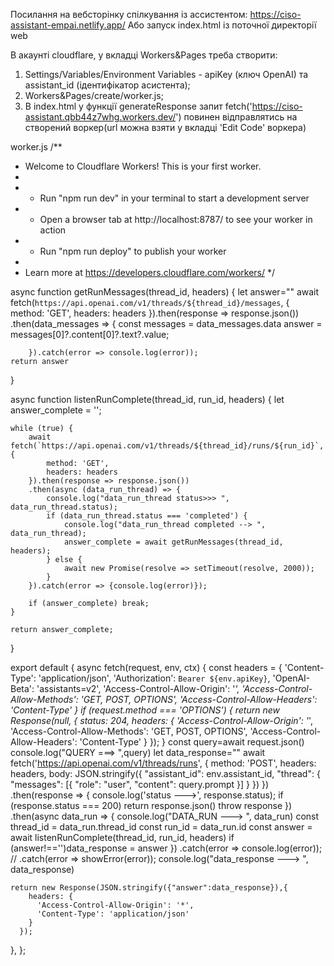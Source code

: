 Посилання на вебсторінку спілкування із ассистентом: 
  https://ciso-assistant-empai.netlify.app/
Або запуск index.html із поточної директорії web

В акаунті cloudflare, у вкладці  Workers&Pages треба створити:
1. Settings/Variables/Environment Variables - apiKey (ключ OpenAI) та  assistant_id (ідентифікатор асистента);
2. Workers&Pages/create/worker.js;
3. В index.html у функції generateResponse запит fetch('https://ciso-assistant.qbb44z7whg.workers.dev/') повинен відправлятись на створений воркер(url можна взяти у вкладці 'Edit Code' воркера)

worker.js
    /**
 * Welcome to Cloudflare Workers! This is your first worker.
 *
 * - Run "npm run dev" in your terminal to start a development server
 * - Open a browser tab at http://localhost:8787/ to see your worker in action
 * - Run "npm run deploy" to publish your worker
 *
 * Learn more at https://developers.cloudflare.com/workers/
 */


async function getRunMessages(thread_id, headers) {
    let answer=""
    await fetch(`https://api.openai.com/v1/threads/${thread_id}/messages`, {
            method: 'GET',
            headers: headers
        }).then(response => response.json())
        .then(data_messages => {
            const messages = data_messages.data
            answer = messages[0]?.content[0]?.text?.value;

        }).catch(error => console.log(error));
    return answer
}

async function listenRunComplete(thread_id, run_id, headers) {
    let answer_complete = '';

    while (true) {
        await fetch(`https://api.openai.com/v1/threads/${thread_id}/runs/${run_id}`, {
            method: 'GET',
            headers: headers
        }).then(response => response.json())
        .then(async (data_run_thread) => {
            console.log("data_run_thread status>>> ", data_run_thread.status);
            if (data_run_thread.status === 'completed') {
                console.log("data_run_thread completed --> ", data_run_thread);
                answer_complete = await getRunMessages(thread_id, headers);
            } else {
                await new Promise(resolve => setTimeout(resolve, 2000));
            }
        }).catch(error => {console.log(error)});

        if (answer_complete) break;
    }
    
    return answer_complete;
}

export default {
  async fetch(request, env, ctx) {
    const headers = {
        'Content-Type': 'application/json',
        'Authorization': `Bearer ${env.apiKey}`,
        'OpenAI-Beta': 'assistants=v2',
        'Access-Control-Allow-Origin': '*',
        'Access-Control-Allow-Methods': 'GET, POST, OPTIONS',
        'Access-Control-Allow-Headers': 'Content-Type'
    }
    if (request.method === 'OPTIONS') {
        return new Response(null, {
          status: 204,
          headers: {
            'Access-Control-Allow-Origin': '*',
            'Access-Control-Allow-Methods': 'GET, POST, OPTIONS',
            'Access-Control-Allow-Headers': 'Content-Type'
          }
        });
      }
    const query=await request.json()
    console.log("QUERY ===> ",query)
    let data_response=""
    await fetch('https://api.openai.com/v1/threads/runs', {
                        method: 'POST',
                        headers: headers,
                        body: JSON.stringify({
                            "assistant_id": env.assistant_id,
                            "thread": {
                                "messages": [{
                                    "role": "user",
                                    "content": query.prompt
                                }]
                            }
                        })
                    })
                    .then(response => {
                        console.log('status --->', response.status);
                        if (response.status === 200) return response.json()
                        throw response
                    })
                    .then(async data_run => {
                        console.log("DATA_RUN ---> ", data_run)
                        const thread_id = data_run.thread_id
                        const run_id = data_run.id
                        const answer = await listenRunComplete(thread_id, run_id, headers)
                        if (answer!=='')data_response = answer
                    })
                    .catch(error => console.log(error));
                    // .catch(error => showError(error));
    console.log("data_response ---> ", data_response)

    return new Response(JSON.stringify({"answer":data_response}),{
        headers: {
          'Access-Control-Allow-Origin': '*',
          'Content-Type': 'application/json'
        }
      });
  },
};
